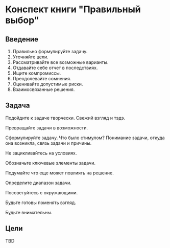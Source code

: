# Конспект книги "Правильный выбор"

## Введение

1.    Правильно формулируйте задачу.
1.    Уточняйте цели.
1.    Рассматривайте все возможные варианты.
1.    Отдавайте себе отчет в последствиях.
1.    Ищите компромиссы.
1.    Преодолевайте сомнения.
1.    Оценивайте допустимые риски.
1.    Взаимосвязанные решения.

## Задача

Подойдите к задаче творчески. Свежий взгляд и тэдэ.

Превращайте задачи в возможности.

Сформулируйте задачу. Что было стимулом? Понимание задачи, откуда она возникла, связь задачи и причины.

Не зацикливайтесь на условиях.

Обозначьте ключевые элементы задачи.

Подумайте что еще может повлиять на решение.

Определите диапазон задачи.

Посоветуйтесь с окружающими.

Будьте готовы поменять взгляд.

Будьте внимательны.

## Цели

TBD
